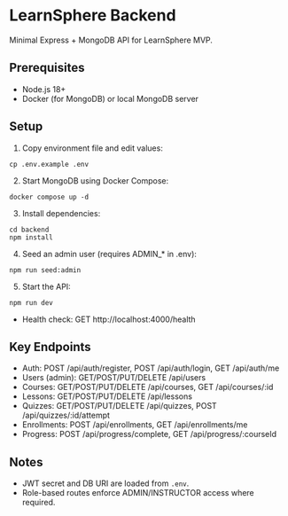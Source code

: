 # LearnSphere Backend

Minimal Express + MongoDB API for LearnSphere MVP.

## Prerequisites
- Node.js 18+
- Docker (for MongoDB) or local MongoDB server

## Setup
1. Copy environment file and edit values:
```
cp .env.example .env
```

2. Start MongoDB using Docker Compose:
```
docker compose up -d
```

3. Install dependencies:
```
cd backend
npm install
```

4. Seed an admin user (requires ADMIN_* in .env):
```
npm run seed:admin
```

5. Start the API:
```
npm run dev
```

- Health check: GET http://localhost:4000/health

## Key Endpoints
- Auth: POST /api/auth/register, POST /api/auth/login, GET /api/auth/me
- Users (admin): GET/POST/PUT/DELETE /api/users
- Courses: GET/POST/PUT/DELETE /api/courses, GET /api/courses/:id
- Lessons: GET/POST/PUT/DELETE /api/lessons
- Quizzes: GET/POST/PUT/DELETE /api/quizzes, POST /api/quizzes/:id/attempt
- Enrollments: POST /api/enrollments, GET /api/enrollments/me
- Progress: POST /api/progress/complete, GET /api/progress/:courseId

## Notes
- JWT secret and DB URI are loaded from `.env`.
- Role-based routes enforce ADMIN/INSTRUCTOR access where required.
